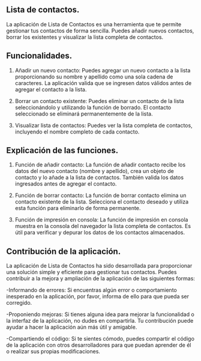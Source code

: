 ## Lista de contactos. ##

La aplicación de Lista de Contactos es una herramienta que te permite gestionar tus contactos de forma sencilla. Puedes añadir nuevos contactos, borrar los existentes y visualizar la lista completa de contactos.

## Funcionalidades.

1. Añadir un nuevo contacto: Puedes agregar un nuevo contacto a la lista proporcionando su nombre y apellido como una sola cadena de caracteres. La aplicación valida que se ingresen datos válidos antes de agregar el contacto a la lista.

2. Borrar un contacto existente: Puedes eliminar un contacto de la lista seleccionándolo y utilizando la función de borrado. El contacto seleccionado se eliminará permanentemente de la lista.

3. Visualizar lista de contactos: Puedes ver la lista completa de contactos, incluyendo el nombre completo de cada contacto.

## Explicación de las funciones.

1. Función de añadir contacto: La función de añadir contacto recibe los datos del nuevo contacto (nombre y apellido), crea un objeto de contacto y lo añade a la lista de contactos. También valida los datos ingresados antes de agregar el contacto.

2. Función de borrar contacto: La función de borrar contacto elimina un contacto existente de la lista. Selecciona el contacto deseado y utiliza esta función para eliminarlo de forma permanente.

3. Función de impresión en consola: La función de impresión en consola muestra en la consola del navegador la lista completa de contactos. Es útil para verificar y depurar los datos de los contactos almacenados.

## Contribución de la aplicación.

La aplicación de Lista de Contactos ha sido desarrollada para proporcionar una solución simple y eficiente para gestionar tus contactos. Puedes contribuir a la mejora y ampliación de la aplicación de las siguientes formas:

-Informando de errores: Si encuentras algún error o comportamiento inesperado en la aplicación, por favor, informa de ello para que pueda ser corregido.

-Proponiendo mejoras: Si tienes alguna idea para mejorar la funcionalidad o la interfaz de la aplicación, no dudes en compartirla. Tu contribución puede ayudar a hacer la aplicación aún más útil y amigable.

-Compartiendo el código: Si te sientes cómodo, puedes compartir el código de la aplicación con otros desarrolladores para que puedan aprender de él o realizar sus propias modificaciones.
 